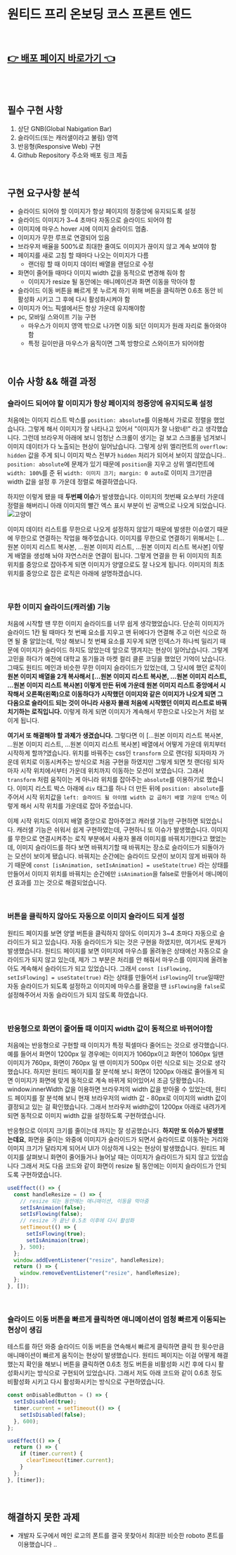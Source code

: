 # 원티드 프리 온보딩 코스 프론트 엔드

<br />

## [👉 배포 페이지 바로가기 👈](https://ecstatic-feynman-9b7ef9.netlify.app/)

<br />
<br />

## 필수 구현 사항

1. 상단 GNB(Global Nabigation Bar)
2. 슬라이드(또는 캐러샐이라고 불림) 영역
3. 반응형(Responsive Web) 구현
4. Github Repository 주소와 배포 링크 제출

<br />

## 구현 요구사항 분석

- 슬라이드 되어야 할 이미지가 항상 페이지의 정중앙에 유지되도록 설정
- 슬라이드 이미지가 3~4 초마다 자동으로 슬라이드 되어야 함
- 이미지에 마우스 hover 시에 이미지 슬라이드 멈춤.
- 이미지가 무한 루프로 연결되어 있음
- 브라우저 배율을 500%로 최대한 줄여도 이미지가 끊이지 않고 계속 보여야 함
- 페이지를 새로 고침 할 때마다 나오는 이미지가 다름
  - 랜더링 할 때 이미지 데이터 배열을 랜덤으로 수정
- 화면이 줄어들 때마다 이미지 width 값을 동적으로 변경해 줘야 함
  - 이미지가 resize 될 동안에는 애니메이션과 화면 이동을 막아야 함
- 슬라이드 이동 버튼을 빠르게 못 누르게 하기 위해 버튼을 클릭하면 0.6초 동안 비활성화 시키고 그 후에 다시 활성화시켜야 함
- 이미지가 어느 픽셀에서든 항상 가운데 유지해야함
- pc, 모바일 스와이프 기능 구현
  - 마우스가 이미지 영역 밖으로 나가면 이동 되던 이미지가 원래 자리로 돌아와야함
  - 특정 길이만큼 마우스가 움직이면 그쪽 방향으로 스와이프가 되어야함

<br />

## 이슈 사항 && 해결 과정

### 슬라이드 되어야 할 이미지가 항상 페이지의 정중앙에 유지되도록 설정

처음에는 이미지 리스트 박스를 `position: absolute`를 이용해서 가로로 정렬을 했었습니다. 그렇게 해서 이미지가 잘 나타나고 있어서 "이미지가 잘 나왔네!" 라고 생각했습니다. 그런데 브라우저 아래에 보니 엄청난 스크롤이 생기는 걸 보고 스크롤을 넘겨보니 이미지 데이터가 다 노출되는 현상이 일어났습니다. 그렇게 상위 엘리먼트의 `overflow: hidden` 값을 주게 되니 이미지 박스 전부가 `hidden` 처리가 되어서 보이지 않았습니다.. `position: absolute`에 문제가 있기 때문에 `position`을 지우고 상위 엘리먼트에 `width: 100%`를 준 뒤 `width: 이미지 크기; margin: 0 auto`로 이미지 크기만큼 width 값을 설정 후 가운데 정렬로 해결하였습니다.

하지만 이렇게 됐을 때 **두번째 이슈**가 발생했습니다. 이미지의 첫번째 요소부터 가운데 정렬을 해버리니
아래 이미지의 빨간 엑스 표시 부분이 빈 공백으로 나오게 되었습니다.
![고양이](https://i.ibb.co/W3T5W6M/2022-01-12-11-53-08.png)

이미지 데이터 리스트를 무한으로 나오게 설정하지 않았기 때문에 발생한 이슈였기 때문에 무한으로 연결하는 작업을 해주었습니다. 이미지를 무한으로 연결하기 위해서는 [...원본 이미지 리스트 복사본, ...원본 이미지 리스트, ...원본 이미지 리스트 복사본] 이렇게 배열을 생성해 놔야 자연스러운 연결이 됩니다. 그렇게 연결을 한 뒤 이미지의 최초 위치를 중앙으로 잡아주게 되면 이미지가 양옆으로도 잘 나오게 됩니다. 이미지의 최초 위치를 중앙으로 잡은 로직은 아래에 설명하겠습니다.

<br >

### 무한 이미지 슬라이드(캐러샐) 기능

처음에 시작할 땐 무한 이미지 슬라이드를 너무 쉽게 생각했었습니다. 단순히 이미지가 슬라이드 1칸 될 때마다 첫 번째 요소를 지우고 맨 뒤에다가 연결해 주고 이런 식으로 하면 될 줄 알았는데, 막상 해보니 첫 번째 요소를 지우게 되면 인덱스가 하나씩 밀리기 때문에 이미지가 슬라이드 하지도 않았는데 앞으로 땡겨지는 현상이 일어났습니다. 그렇게 고민을 하다가 예전에 대학교 동기들과 마켓 컬리 클론 코딩을 했었던 기억이 났습니다. 그때도 원티드 메인과 비슷한 무한 이미지 슬라이드가 있었는데, 그 당시에 했던 로직이 <b>원본 이미지 배열을 2개 복사해서 [...원본 이미지 리스트 복사본, ...원본 이미지 리스트, ...원본 이미지 리스트 복사본] 이렇게 만든 뒤에 가운데 원본 이미지 리스트 중앙에서 시작해서 오른쪽(왼쪽)으로 이동하다가 시작했던 이미지와 같은 이미지가 나오게 되면 그다음으로 슬라이드 되는 것이 아니라 사용자 몰래 처음에 시작했던 이미지 리스트로 바꿔치기하는 로직입니다.</b> 이렇게 하게 되면 이미지가 계속해서 무한으로 나오는거 처럼 보이게 됩니다.

**여기서 또 해결해야 할 과제가 생겼습니다.** 그렇다면 이 [...원본 이미지 리스트 복사본, ...원본 이미지 리스트, ...원본 이미지 리스트 복사본] 배열에서 어떻게 가운데 위치부터 시작하게 할까?였습니다. 위치를 바꿔주는 css인 `transform` 으로 랜더링 되자마자 가운데 위치로 이동시켜주는 방식으로 처음 구현을 하였지만 그렇게 되면 첫 랜더링 되자마자 시작 위치에서부터 가운데 위치까지 이동하는 모션이 보였습니다. 그래서 `transform` 처럼 움직이는 게 아니라 위치를 잡아주는 `absolute`를 이용하기로 했습니다. 이미지 리스트 박스 아래에 `div` 태그를 하나 더 만든 뒤에 `position: absolute`를 주어서 시작 위치값을 `left: 슬라이드 될 아이템 width 값 곱하기 배열 가운데 인덱스` 이렇게 해서 시작 위치를 가운데로 잡아 주었습니다.

이제 시작 위치도 이미지 배열 중앙으로 잡아주었고 캐러샐 기능만 구현하면 되었습니다. 캐러샐 기능은 쉬워서 쉽게 구현하였는데, 구현하니 또 이슈가 발생했습니다. 이미지를 무한으로 연결시켜주는 로직 부분에서 사용자 몰래 이미지를 바꿔치기한다고 했었는데, 이미지 슬라이드를 하다 보면 바꿔치기할 때 바꿔치는 장소로 슬라이드가 되돌아가는 모션이 보이게 됐습니다. 바꿔치는 순간에는 슬라이드 모션이 보이지 않게 바꿔야 하기 때문에 `const [isAnimation, setIsAnimation] = useState(true)` 라는 상태를 만들어서 이미지 위치를 바꿔치는 순간에만 `isAnimation`을 false로 만들어서 애니메이션 효과를 끄는 것으로 해결되었습니다.

<br />

### 버튼을 클릭하지 않아도 자동으로 이미지 슬라이드 되게 설정

원티드 페이지를 보면 양옆 버튼을 클릭하지 않아도 이미지가 3~4 초마다 자동으로 슬라이드가 되고 있습니다. 자동 슬라이드가 되는 것은 구현을 하였지만, 여기서도 문제가 발생했습니다. 원티드 페이지를 보면 이미지에 마우스를 올려놓은 상태에선 자동으로 슬라이드가 되지 않고 있는데, 제가 그 부분은 처리를 안 해줘서 마우스를 이미지에 올려놓아도 계속해서 슬라이드가 되고 있었습니다. 그래서 `const [isFlowing, setIsFlowing] = useState(true)` 라는 상태를 만들어서 `isFlowing`이 `true`일때만 자동 슬라이드가 되도록 설정하고 이미지에 마우스를 올렸을 땐 `isFlowing`을 `false`로 설정해주어서 자동 슬라이드가 되지 않도록 하였습니다.

<br />

### 반응형으로 화면이 줄어들 때 이미지 width 값이 동적으로 바뀌어야함

처음에는 반응형으로 구현할 때 이미지가 특정 픽셀마다 줄어드는 것으로 생각했습니다. 예를 들어서 화면이 1200px 일 경우에는 이미지가 1060px이고 화면이 1060px 일땐 이미지가 760px, 화면이 760px 일 땐 이미지가 500px 이런 식으로 되는 것으로 생각했습니다. 하지만 원티드 페이지를 잘 분석해 보니 화면이 1200px 아래로 줄어들게 되면 이미지가 화면에 맞게 동적으로 계속 바뀌게 되어있어서 조금 당황했습니다. window.innerWidth 값을 이용하면 브라우저의 width 값을 받아올 수 있었는데, 원티드 페이지를 잘 분석해 보니 현재 브라우저의 width 값 - 80px로 이미지의 width 값이 결정되고 있는 걸 확인했습니다. 그래서 브라우저 width값이 1200px 아래로 내려가게 되면 동적으로 이미지 width 값을 설정하도록 구현하였습니다.

반응형으로 이미지 크기를 줄이는데 까지는 잘 성공했습니다. **하지만 또 이슈가 발생했는데요**, 화면을 줄이는 와중에 이미지가 슬라이드가 되면서 슬라이드로 이동하는 거리와 이미지 크기가 달라지게 되어서 UI가 이상하게 나오는 현상이 발생했습니다. 원티드 페이지를 살펴보니 화면이 줄어들거나 늘어날 때는 이미지가 슬라이드가 되지 않고 있었습니다 그래서 저도 다음 코드와 같이 화면이 resize 될 동안에는 이미지 슬라이드가 안되도록 구현하였습니다.

```jsx
useEffect(() => {
  const handleResize = () => {
    // resize 되는 동안에는 애니매이션, 이동을 막아줌
    setIsAnimaion(false);
    setIsFlowing(false);
    // resize 가 끝난 0.5초 이후에 다시 활성화
    setTimeout(() => {
      setIsFlowing(true);
      setIsAnimaion(true);
    }, 500);
  };
  window.addEventListener("resize", handleResize);
  return () => {
    window.removeEventListener("resize", handleResize);
  };
}, []);
```

<br />

### 슬라이드 이동 버튼을 빠르게 클릭하면 애니메이션이 엄청 빠르게 이동되는 현상이 생김

테스트를 하던 와중 슬라이드 이동 버튼을 연속해서 빠르게 클릭하면 클릭 한 횟수만큼 애니매이션이 빠르게 움직이는 현상이 발생했습니다. 원티드 페이지는 이걸 어떻게 해결했는지 확인을 해보니 버튼을 클릭하면 0.6초 정도 버튼을 비활성화 시킨 후에 다시 활성화시키는 방식으로 구현되어 있었습니다. 그래서 저도 아래 코드와 같이 0.6초 정도 비활성화 시키고 다시 활성화시키는 방식으로 구현하였습니다.

```jsx
const onDisabledButton = () => {
  setIsDisabled(true);
  timer.current = setTimeout(() => {
    setIsDisabled(false);
  }, 600);
};

useEffect(() => {
  return () => {
    if (timer.current) {
      clearTimeout(timer.current);
    }
  };
}, [timer]);
```

<br />

## 해결하지 못한 과제

- 개발자 도구에서 메인 로고의 폰트를 결국 못찾아서 최대한 비슷한 roboto 폰트를 이용했습니다 ..
